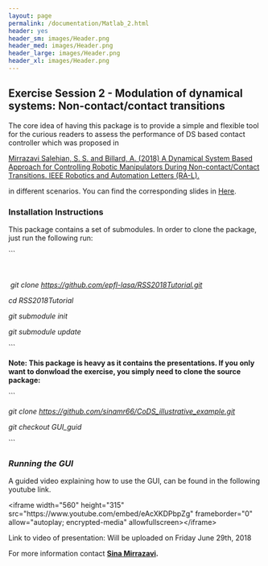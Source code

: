 ```yaml
---
layout: page
permalink: /documentation/Matlab_2.html
header: yes
header_sm: images/Header.png
header_med: images/Header.png
header_large: images/Header.png
header_xl: images/Header.png
--- 
```

<h2>Exercise Session 2 - Modulation of dynamical systems: Non-contact/contact transitions</h2>
<p>The core idea of having this package is to provide a simple and flexible tool for the curious readers to assess the performance of DS based contact controller which was proposed in</p>
<p><a href="https://infoscience.epfl.ch/record/255068/files/RAL.pdf" rel="nofollow">Mirrazavi Salehian, S. S. and Billard, A. (2018) A Dynamical System Based Approach for Controlling Robotic Manipulators During Non-contact/Contact Transitions. IEEE Robotics and Automation Letters (RA-L).</a></p>
<p>in different scenarios. You can find the corresponding slides in <a href="https://epfl-lasa.github.io/TutorialRSS2018.io/documentation/Modulation_tran.html" rel="nofollow">Here</a>.</p>
<h3>Installation Instructions</h3>
<p>This package contains a set of submodules. In order to clone the package, just run the following run:</p>
```
<p>&nbsp;</p>
<p><em>&nbsp;git clone <a href="https://github.com/epfl-lasa/RSS2018Tutorial.git">https://github.com/epfl-lasa/RSS2018Tutorial.git</a></em></p>
<p><em>cd RSS2018Tutorial </em></p>
<p><em>git submodule init </em></p>
<p><em>git submodule update</em></p>
```
<p><strong>Note: This package is heavy as it contains the presentations. If you only want to donwload the exercise, you simply need to clone the source package:</strong></p>
```
<p><em>git clone <a href="https://github.com/sinamr66/CoDS_illustrative_example.git">https://github.com/sinamr66/CoDS_illustrative_example.git</a></em></p>
<p><em>git checkout GUI_guid</em></p>
```
<h3><em>Running the GUI</em></h3>
<p>A guided video explaining how to use the GUI, can be found in the following youtube link.</p>
<p>&lt;iframe width="560" height="315" src="https://www.youtube.com/embed/eAcXKDPbpZg" frameborder="0" allow="autoplay; encrypted-media" allowfullscreen&gt;&lt;/iframe&gt;</p>
<p>Link to video of presentation: Will be uploaded on Friday June 29th, 2018</p>
<p>For more information contact <strong><a href="http://lasa.epfl.ch/people/member.php?SCIPER=233855"> Sina Mirrazavi</a>.</strong></p>
